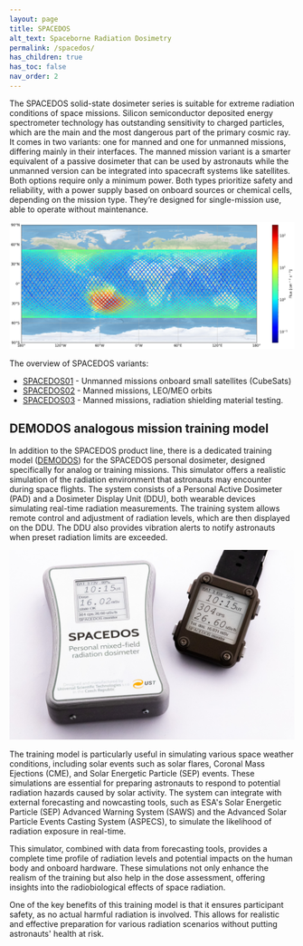 ```yaml
---
layout: page
title: SPACEDOS
alt_text: Spaceborne Radiation Dosimetry
permalink: /spacedos/
has_children: true
has_toc: false
nav_order: 2
---
```


The SPACEDOS solid-state dosimeter series is suitable for extreme radiation conditions of space missions. Silicon semiconductor deposited energy spectrometer technology has outstanding sensitivity to charged particles, which are the main and the most dangerous part of the primary cosmic ray. 
It comes in two variants: one for manned and one for unmanned missions, differing mainly in their interfaces. The manned mission variant is a smarter equivalent of a passive dosimeter that can be used by astronauts while the unmanned version can be integrated into spacecraft systems like satellites. Both options require only a minimum power.  Both types prioritize safety and reliability, with a power supply based on onboard sources or chemical cells, depending on the mission type. They’re designed for single-mission use, able to operate without maintenance.

![SPACEDOS02 data measured on-board of ISS](https://raw.githubusercontent.com/UniversalScientificTechnologies/SPACEDOS02/SPACEDOS02A/doc/src/img/ISS_radiation_map.png)

The overview of SPACEDOS variants:

  * [SPACEDOS01](./SPACEDOS01.md) - Unmanned missions onboard small satellites (CubeSats)
  * [SPACEDOS02](./SPACEDOS02.md) - Manned missions, LEO/MEO orbits
  * [SPACEDOS03](./SPACEDOS03.md) - Manned missions, radiation shielding material testing.

## DEMODOS analogous mission training model

In addition to the SPACEDOS product line, there is a dedicated training model ([DEMODOS](../demodos/)) for the SPACEDOS personal dosimeter, designed specifically for analog or training missions. This simulator offers a realistic simulation of the radiation environment that astronauts may encounter during space flights. The system consists of a Personal Active Dosimeter (PAD) and a Dosimeter Display Unit (DDU), both wearable devices simulating real-time radiation measurements. The training system allows remote control and adjustment of radiation levels, which are then displayed on the DDU. The DDU also provides vibration alerts to notify astronauts when preset radiation limits are exceeded.

![SPACEDOS PAD with Dosimeter Display Unit](SPACEDOS_TM.jpg)

The training model is particularly useful in simulating various space weather conditions, including solar events such as solar flares, Coronal Mass Ejections (CME), and Solar Energetic Particle (SEP) events. These simulations are essential for preparing astronauts to respond to potential radiation hazards caused by solar activity. The system can integrate with external forecasting and nowcasting tools, such as ESA's Solar Energetic Particle (SEP) Advanced Warning System (SAWS) and the Advanced Solar Particle Events Casting System (ASPECS), to simulate the likelihood of radiation exposure in real-time.

This simulator, combined with data from forecasting tools, provides a complete time profile of radiation levels and potential impacts on the human body and onboard hardware. These simulations not only enhance the realism of the training but also help in the dose assessment, offering insights into the radiobiological effects of space radiation.

One of the key benefits of this training model is that it ensures participant safety, as no actual harmful radiation is involved. This allows for realistic and effective preparation for various radiation scenarios without putting astronauts' health at risk.
  
